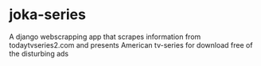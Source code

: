 # joka-series
A django webscrapping app that scrapes information from todaytvseries2.com and presents American tv-series for download free of the disturbing ads
